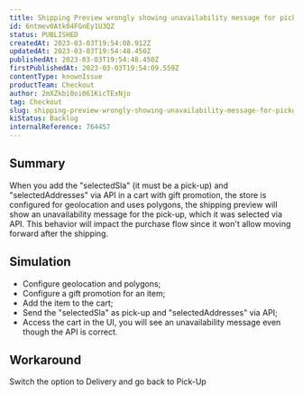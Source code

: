 ```yaml
---
title: Shipping Preview wrongly showing unavailability message for pick-up
id: 6ntmev0Atk04FGnEy1U3QZ
status: PUBLISHED
createdAt: 2023-03-03T19:54:08.912Z
updatedAt: 2023-03-03T19:54:48.450Z
publishedAt: 2023-03-03T19:54:48.450Z
firstPublishedAt: 2023-03-03T19:54:09.559Z
contentType: knownIssue
productTeam: Checkout
author: 2mXZkbi0oi061KicTExNjo
tag: Checkout
slug: shipping-preview-wrongly-showing-unavailability-message-for-pickup
kiStatus: Backlog
internalReference: 764457
---
```


## Summary


When you add the "selectedSla" (it must be a pick-up) and "selectedAddresses" via API in a cart with gift promotion, the store is configured for geolocation and uses polygons, the shipping preview will show an unavailability message for the pick-up, which it was selected via API. This behavior will impact the purchase flow since it won't allow moving forward after the shipping.


##

## Simulation



- Configure geolocation and polygons;
- Configure a gift promotion for an item;
- Add the item to the cart;
- Send the "selectedSla" as pick-up and "selectedAddresses" via API;
- Access the cart in the UI, you will see an unavailability message even though the API is correct.


##

## Workaround


Switch the option to Delivery and go back to Pick-Up




